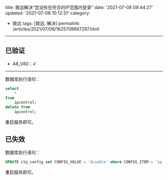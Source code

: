title: 致远解决“您没有在符合的IP范围内登录”
date: '2021-07-08 09:44:27'
updated: '2021-07-08 10:12:31'
category:
 - 致远
tags: [致远, 解决]
permalink: /articles/2021/07/08/1625708667297.html
---
## 已验证

- A8_V80：√

---

数据库执行语句：

```sql
select 
	* 
from 
	ipcontrol; 
delete from 
	ipcontrol;
```

重启服务即可。

## 已失效

数据库执行语句：

```sql
UPDATE ctp_config set CONFIG_VALUE = 'disable' where CONFIG_ITEM = 'ip_control_enable'; 
```

重启服务即可。
